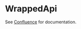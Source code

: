 # WrappedApi

See
[Confluence](https://veterancrowdnetwork.atlassian.net/wiki/spaces/TECH/pages/5047157/WrappedApi)
for documentation.
